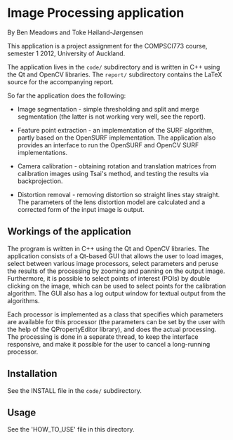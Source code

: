 # Image Processing application #
By Ben Meadows and Toke Høiland-Jørgensen

This application is a project assignment for the COMPSCI773 course,
semester 1 2012, University of Auckland.

The application lives in the `code/` subdirectory and is written in
C++ using the Qt and OpenCV libraries. The `report/` subdirectory
contains the LaTeX source for the accompanying report.

So far the application does the following:

- Image segmentation - simple thresholding and split and merge
  segmentation (the latter is not working very well, see the report).

- Feature point extraction - an implementation of the SURF algorithm,
  partly based on the OpenSURF implementation. The application also
  provides an interface to run the OpenSURF and OpenCV SURF
  implementations.

- Camera calibration - obtaining rotation and translation matrices
  from calibration images using Tsai's method, and testing the results
  via backprojection.

- Distortion removal - removing distortion so straight lines stay
  straight. The parameters of the lens distortion model are calculated
  and a corrected form of the input image is output.

## Workings of the application ##

The program is written in C++ using the Qt and OpenCV libraries. The
application consists of a Qt-based GUI that allows the user to load
images, select between various image processors, select parameters and
peruse the results of the processing by zooming and panning on the
output image. Furthermore, it is possible to select points of
interest (POIs) by double clicking on the image, which can be used to
select points for the calibration algorithm. The GUI also has a log
output window for textual output from the algorithms.

Each processor is implemented as a class that specifies which
parameters are available for this processor (the parameters can be set
by the user with the help of the QPropertyEditor library), and does
the actual processing. The processing is done in a separate thread, to
keep the interface responsive, and make it possible for the user to
cancel a long-running processor.

## Installation ##
See the INSTALL file in the `code/` subdirectory.

## Usage ##
See the 'HOW_TO_USE' file in this directory.
